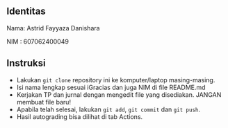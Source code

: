 ## Identitas

Nama: Astrid Fayyaza Danishara

NIM : 607062400049

## Instruksi

- Lakukan `git clone` repository ini ke komputer/laptop masing-masing.
- Isi nama lengkap sesuai iGracias dan juga NIM di file README.md
- Kerjakan TP dan jurnal dengan mengedit file yang disediakan. JANGAN membuat file baru!
- Apabila telah selesai, lakukan `git add`, `git commit` dan `git push`.
- Hasil autograding bisa dilihat di tab Actions.